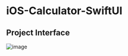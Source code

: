 # iOS-Calculator-SwiftUI
## Project Interface
![image](https://github.com/Praveen-Agarwal/iOS-Calculator-SwiftUI/assets/90409970/eb60b0ab-89ff-4c43-ab4c-6aebc4fa05ee)
